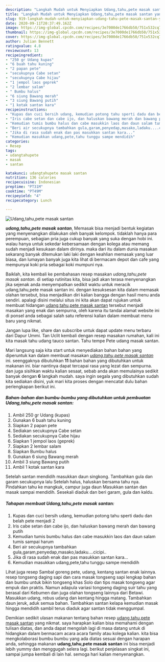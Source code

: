 ```yaml
---
description: "Langkah Mudah untuk Menyiapkan Udang,tahu,pete masak santan yang enak"
title: "Langkah Mudah untuk Menyiapkan Udang,tahu,pete masak santan yang enak"
slug: 919-langkah-mudah-untuk-menyiapkan-udang-tahu-pete-masak-santan-yang-enak
date: 2020-09-11T20:37:49.162Z
image: https://img-global.cpcdn.com/recipes/3e7000de1766db50/751x532cq70/udangtahupete-masak-santan-foto-resep-utama.jpg
thumbnail: https://img-global.cpcdn.com/recipes/3e7000de1766db50/751x532cq70/udangtahupete-masak-santan-foto-resep-utama.jpg
cover: https://img-global.cpcdn.com/recipes/3e7000de1766db50/751x532cq70/udangtahupete-masak-santan-foto-resep-utama.jpg
author: Julian Bennett
ratingvalue: 4.8
reviewcount: 13
recipeingredient:
- "250 gr Udang kupas"
- "6 buah tahu kuning"
- "2 papan pete"
- "secukupnya Cabe setan"
- "secukupnya Cabe hijau"
- "1 jempol laos geprek"
- "2 lembar salam"
- " Bumbu halus"
- "6 siung Bawang merah"
- "3 siung Bawang putih"
- "1 kotak santan kara"
recipeinstructions:
- "Kupas dan cuci bersih udang, kemudian potong tahu sperti dadu dan belah pete menjadi 2"
- "Iris cabe setan dan cabe ijo, dan haluskan bawang merah dan bawang putih"
- "Kemudian tumis bumbu halus dan cabe masukkin laos dan daun salam tumis sampai harum"
- "Beri air secukupnya tambahkan gula,garam,penyedap,masako,ladaku....cicipi.."
- "Jika di rasa sudah enak dan pas masukkan santan kara..."
- "Kemudian masukkan udang,pete,tahu tunggu sampe mendidih"
categories:
- Resep
tags:
- udangtahupete
- masak
- santan

katakunci: udangtahupete masak santan 
nutrition: 136 calories
recipecuisine: Indonesian
preptime: "PT31M"
cooktime: "PT49M"
recipeyield: "4"
recipecategory: Lunch

---
```



![Udang,tahu,pete masak santan](https://img-global.cpcdn.com/recipes/3e7000de1766db50/751x532cq70/udangtahupete-masak-santan-foto-resep-utama.jpg)

<b><i>udang,tahu,pete masak santan</i></b>, Memasak bisa menjadi bentuk kegiatan yang menyenangkan dilakukan oleh banyak kelompok. tidaklah hanya para perempuan, sebagian pria juga cukup banyak yang suka dengan hobi ini. walau hanya untuk sekedar kebersamaan dengan kolega atau memang sudah menjadi kesukaan dalam dirinya. maka dari itu dalam dunia masakan sekarang banyak ditemukan laki laki dengan keahlian memasak yang luar biasa, dan lumayan banyak juga kita lihat di bermacam depot dan cafe yang mempunyai koki pria sebagai koki mumpuni nya.

Baiklah, kita kembali ke pembahasan resep masakan <i>udang,tahu,pete masak santan</i>. di setiap rutinitas kita, bisa jadi akan terasa menyenangkan jika sejenak anda menyempatkan sedikit waktu untuk meracik udang,tahu,pete masak santan ini. dengan kesuksesan kita dalam memasak olahan tersebut, bisa menjadikan diri kalian bangga dengan hasil menu anda sendiri. apalagi disini melalui situs ini kita akan dapat rujukan untuk membuat hidangan <u>udang,tahu,pete masak santan</u> tersebut menjadi masakan yang enak dan sempurna, oleh karena itu tandai alamat website ini di ponsel anda sebagai salah satu referensi kalian dalam membuat menu baru yang nikmat.

Jangan lupa like, share dan subscribe untuk dapat update menu terbaru dari Dapur Ummi. Tan Uclit kembali dengan resep masakan rumahan, kali ini kita masak tahu udang tauco santan. Tahu tempe Pete udang masak santan.


Mari langsung saja kita start untuk menyediakan bahan bahan yang diperuntuk kan dalam membuat masakan <u><i>udang,tahu,pete masak santan</i></u> ini. seenggaknya dibutuhkan <b>11</b> bahan bahan yang dibutuhkan untuk makanan ini. biar nantinya dapat tercapai rasa yang lezat dan sempurna. dan juga sisihkan waktu kalian sesaat, sebab anda akan memulainya sedikit banyak dengan <b>6</b> langkah mudah. saya ingin segala yang dibutuhkan sudah kita sediakan disini, yuk mari kita proses dengan mencatat dulu bahan perlengkapan berikut ini.

<!--inarticleads1-->

##### Bahan-bahan dan bumbu-bumbu yang dibutuhkan untuk pembuatan Udang,tahu,pete masak santan:

1. Ambil 250 gr Udang (kupas)
1. Gunakan 6 buah tahu kuning
1. Siapkan 2 papan pete
1. Sediakan secukupnya Cabe setan
1. Sediakan secukupnya Cabe hijau
1. Siapkan 1 jempol laos (geprek)
1. Siapkan 2 lembar salam
1. Siapkan  Bumbu halus
1. Gunakan 6 siung Bawang merah
1. Ambil 3 siung Bawang putih
1. Ambil 1 kotak santan kara


Setelah santan mendidih masukkan daun singkong. Tambahkan gula dan garam secukupnya lalu Setelah halus, haluskan bersama tahu nya. Pindahkan tahu ke mangkuk, campur juga daun Masukkan santan dan masak sampai mendidih. Sesekali diaduk dan beri garam, gula dan kaldu. 

<!--inarticleads2-->

##### Tahapan membuat Udang,tahu,pete masak santan:

1. Kupas dan cuci bersih udang, kemudian potong tahu sperti dadu dan belah pete menjadi 2
1. Iris cabe setan dan cabe ijo, dan haluskan bawang merah dan bawang putih
1. Kemudian tumis bumbu halus dan cabe masukkin laos dan daun salam tumis sampai harum
1. Beri air secukupnya tambahkan gula,garam,penyedap,masako,ladaku....cicipi..
1. Jika di rasa sudah enak dan pas masukkan santan kara...
1. Kemudian masukkan udang,pete,tahu tunggu sampe mendidih


Lihat juga resep Sambal goreng pete, udang, kentang santan enak lainnya. resep tongseng daging sapi dan cara masak tongseng sapi lengkap bahan dan bumbu untuk bikin tongseng khas Solo dan tips masak tongseng agar empuk dan praktis. Namun adapula variasi tongseng daging suir tahu yang berasal dari Kebumen dan juga olahan tongseng lainnya dari Betawi. Masukkan udang, rebus udang dan kentang hingga matang. Tambahkan daun jeruk, aduk semua bahan. Tambahkan santan kelapa kemudian masak hingga mendidih sambil terus diaduk agar santan tidak menggumpal. 

Demikian sedikit ulasan makanan tentang bahan resep <u>udang,tahu,pete masak santan</u> yang nikmat. saya harapkan kalian bisa memahami dengan tulisan diatas, dan anda dapat mengolah lagi di masa datang untuk di hidangkan dalam bermacam acara acara family atau kolega kalian. kita bisa mengkolaborasi bumbu bumbu yang ada diatas sesuai dengan harapan anda, sehingga makanan <b>udang,tahu,pete masak santan</b> ini bisa menjadi lebih yummy dan menggugah selera lagi. berikut penjelasan singkat ini, sampai jumpa kembali di lain hal. semoga hari kalian menyenangkan.
